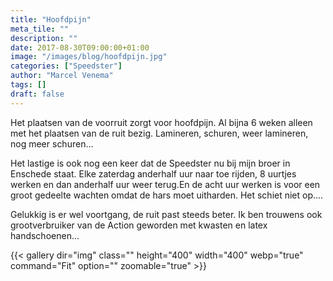```yaml
---
title: "Hoofdpijn"
meta_tile: ""
description: ""
date: 2017-08-30T09:00:00+01:00
image: "/images/blog/hoofdpijn.jpg"
categories: ["Speedster"]
author: "Marcel Venema" 
tags: []
draft: false
---
```


Het plaatsen van de voorruit zorgt voor hoofdpijn. Al bijna 6 weken alleen met het plaatsen van de ruit bezig. Lamineren, schuren, weer lamineren, nog meer schuren...

Het lastige is ook nog een keer dat de Speedster nu bij mijn broer in Enschede staat. Elke zaterdag anderhalf uur naar toe rijden, 8 uurtjes werken en dan anderhalf uur weer terug.En de acht uur werken is voor een groot gedeelte wachten omdat de hars moet uitharden. Het schiet niet op.... 

Gelukkig is er wel voortgang, de ruit past steeds beter. Ik ben trouwens ook grootverbruiker van de Action geworden met kwasten en latex handschoenen...

{{< gallery dir="img" class="" height="400" width="400" webp="true" command="Fit" option="" zoomable="true" >}}

&nbsp;